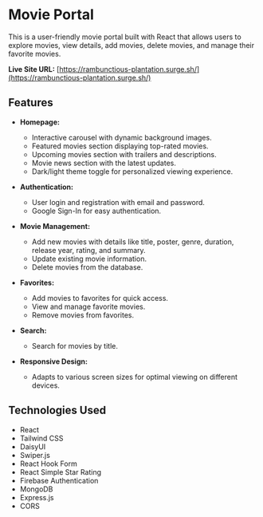 # Movie Portal

This is a user-friendly movie portal built with React that allows users to explore movies, view details, add movies, delete movies, and manage their favorite movies.

**Live Site URL:** [https://rambunctious-plantation.surge.sh/](https://rambunctious-plantation.surge.sh/)

## Features

*   **Homepage:**
    *   Interactive carousel with dynamic background images.
    *   Featured movies section displaying top-rated movies.
    *   Upcoming movies section with trailers and descriptions.
    *   Movie news section with the latest updates.
    *   Dark/light theme toggle for personalized viewing experience.

*   **Authentication:**
    *   User login and registration with email and password.
    *   Google Sign-In for easy authentication.

*   **Movie Management:**
    *   Add new movies with details like title, poster, genre, duration, release year, rating, and summary.
    *   Update existing movie information.
    *   Delete movies from the database.

*   **Favorites:**
    *   Add movies to favorites for quick access.
    *   View and manage favorite movies.
    *   Remove movies from favorites.

*   **Search:**
    *   Search for movies by title.

*   **Responsive Design:**
    *   Adapts to various screen sizes for optimal viewing on different devices.

## Technologies Used

*   React
*   Tailwind CSS
*   DaisyUI
*   Swiper.js
*   React Hook Form
*   React Simple Star Rating
*   Firebase Authentication
*   MongoDB
*   Express.js
*   CORS
